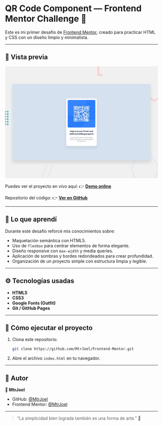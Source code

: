 # QR Code Component — Frontend Mentor Challenge 🧩

Este es mi primer desafío de [Frontend Mentor](https://www.frontendmentor.io/), creado para practicar HTML y CSS con un diseño limpio y minimalista.

---

## 📸 Vista previa

![Vista previa del proyecto](preview.jpg)

Puedes ver el proyecto en vivo aquí:
👉 **[Demo online](https://mtrjoel.github.io/Frontend-Mentor/)**

Repositorio del código:
👉 **[Ver en GitHub](https://github.com/MtrJoel/Frontend-Mentor)**

---

## 🧠 Lo que aprendí

Durante este desafío reforcé mis conocimientos sobre:

* Maquetación semántica con HTML5.
* Uso de `flexbox` para centrar elementos de forma elegante.
* Diseño responsive con `max-width` y media queries.
* Aplicación de sombras y bordes redondeados para crear profundidad.
* Organización de un proyecto simple con estructura limpia y legible.

---

## ⚙️ Tecnologías usadas

* **HTML5**
* **CSS3**
* **Google Fonts (Outfit)**
* **Git / GitHub Pages**

---

## 🚀 Cómo ejecutar el proyecto

1. Clona este repositorio:

   ```bash
   git clone https://github.com/MtrJoel/Frontend-Mentor.git
   ```
2. Abre el archivo `index.html` en tu navegador.

---

## 💬 Autor

**👤 MtrJoel**

* GitHub: [@MtrJoel](https://github.com/MtrJoel)
* Frontend Mentor: [@MtrJoel](https://www.frontendmentor.io/profile/MtrJoel)

---

> “La simplicidad bien lograda también es una forma de arte.” 🎨
